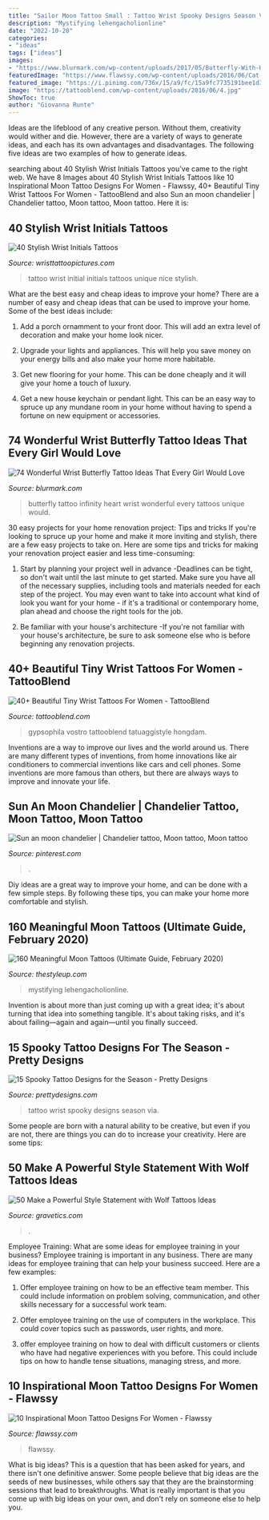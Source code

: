 ```yaml
---
title: "Sailor Moon Tattoo Small : Tattoo Wrist Spooky Designs Season Via"
description: "Mystifying lehengacholionline"
date: "2022-10-20"
categories:
- "ideas"
tags: ["ideas"]
images:
- "https://www.blurmark.com/wp-content/uploads/2017/05/Butterfly-With-Heart-Infinity-Tattoo.jpg"
featuredImage: "https://www.flawssy.com/wp-content/uploads/2016/06/Cat-Moon-Tattoo-Design-Women-1.jpg"
featured_image: "https://i.pinimg.com/736x/15/a9/fc/15a9fc7735191bee1d390b6e957b9635.jpg"
image: "https://tattooblend.com/wp-content/uploads/2016/06/4.jpg"
ShowToc: true
author: "Giovanna Runte"
---
```



Ideas are the lifeblood of any creative person. Without them, creativity would wither and die. However, there are a variety of ways to generate ideas, and each has its own advantages and disadvantages. The following five ideas are two examples of how to generate ideas.

	

		
searching about 40 Stylish Wrist Initials Tattoos you've came to the right web. We have 8 Images about 40 Stylish Wrist Initials Tattoos like 10 Inspirational Moon Tattoo Designs For Women - Flawssy, 40+ Beautiful Tiny Wrist Tattoos For Women - TattooBlend and also Sun an moon chandelier | Chandelier tattoo, Moon tattoo, Moon tattoo. Here it is:
		
    
## 40 Stylish Wrist Initials Tattoos

<img loading=lazy src="http://www.wristtattoopictures.com/wp-content/uploads/2016/06/Nice-Wrist-Tattoo-WT1012-600x800.jpg" onerror="this.onerror=null;this.src='https://tse4.mm.bing.net/th?id=OIP.oSJZWKTpYRRB9wxEWvDBdAHaJ4&amp;pid=15.1';" alt="40 Stylish Wrist Initials Tattoos">

_Source: wristtattoopictures.com_

>tattoo wrist initial initials tattoos unique nice stylish. 

	

What are the best easy and cheap ideas to improve your home?
There are a number of easy and cheap ideas that can be used to improve your home. Some of the best ideas include:
1. Add a porch ornamment to your front door. This will add an extra level of decoration and make your home look nicer.

2. Upgrade your lights and appliances. This will help you save money on your energy bills and also make your home more habitable.

3. Get new flooring for your home. This can be done cheaply and it will give your home a touch of luxury.

4. Get a new house keychain or pendant light. This can be an easy way to spruce up any mundane room in your home without having to spend a fortune on new equipment or accessories.

    
## 74 Wonderful Wrist Butterfly Tattoo Ideas That Every Girl Would Love

<img loading=lazy src="https://www.blurmark.com/wp-content/uploads/2017/05/Butterfly-With-Heart-Infinity-Tattoo.jpg" onerror="this.onerror=null;this.src='https://tse2.mm.bing.net/th?id=OIP.kWyrO6jO6qgYhC_numMxqQHaJ4&amp;pid=15.1';" alt="74 Wonderful Wrist Butterfly Tattoo Ideas That Every Girl Would Love">

_Source: blurmark.com_

>butterfly tattoo infinity heart wrist wonderful every tattoos unique would. 

	

30 easy projects for your home renovation project: Tips and tricks
If you're looking to spruce up your home and make it more inviting and stylish, there are a few easy projects to take on. Here are some tips and tricks for making your renovation project easier and less time-consuming:
1. Start by planning your project well in advance -Deadlines can be tight, so don't wait until the last minute to get started. Make sure you have all of the necessary supplies, including tools and materials needed for each step of the project. You may even want to take into account what kind of look you want for your home - if it's a traditional or contemporary home, plan ahead and choose the right tools for the job.

2. Be familiar with your house's architecture -If you're not familiar with your house's architecture, be sure to ask someone else who is before beginning any renovation projects.

    
## 40+ Beautiful Tiny Wrist Tattoos For Women - TattooBlend

<img loading=lazy src="https://tattooblend.com/wp-content/uploads/2016/06/4.jpg" onerror="this.onerror=null;this.src='https://tse4.mm.bing.net/th?id=OIP.n_S2un4Bb5NA4-zPGJZz8AHaHY&amp;pid=15.1';" alt="40+ Beautiful Tiny Wrist Tattoos For Women - TattooBlend">

_Source: tattooblend.com_

>gypsophila vostro tattooblend tatuaggistyle hongdam. 

	

Inventions are a way to improve our lives and the world around us. There are many different types of inventions, from home innovations like air conditioners to commercial inventions like cars and cell phones. Some inventions are more famous than others, but there are always ways to improve and innovate your life.

    
## Sun An Moon Chandelier | Chandelier Tattoo, Moon Tattoo, Moon Tattoo

<img loading=lazy src="https://i.pinimg.com/736x/15/a9/fc/15a9fc7735191bee1d390b6e957b9635.jpg" onerror="this.onerror=null;this.src='https://tse4.mm.bing.net/th?id=OIP.XMMiyPq4ejXh12DvyUsltwHaMY&amp;pid=15.1';" alt="Sun an moon chandelier | Chandelier tattoo, Moon tattoo, Moon tattoo">

_Source: pinterest.com_

>. 

	

Diy ideas are a great way to improve your home, and can be done with a few simple steps. By following these tips, you can make your home more comfortable and stylish.

    
## 160 Meaningful Moon Tattoos (Ultimate Guide, February 2020)

<img loading=lazy src="https://thestyleup.com/wp-content/uploads/2016/05/moon-tattoo-41.jpg" onerror="this.onerror=null;this.src='https://tse3.mm.bing.net/th?id=OIP.u8gch6k1MW6nYXqD8GscDAHaHa&amp;pid=15.1';" alt="160 Meaningful Moon Tattoos (Ultimate Guide, February 2020)">

_Source: thestyleup.com_

>mystifying lehengacholionline. 

	

Invention is about more than just coming up with a great idea; it's about turning that idea into something tangible. It's about taking risks, and it's about failing—again and again—until you finally succeed.

    
## 15 Spooky Tattoo Designs For The Season - Pretty Designs

<img loading=lazy src="http://www.prettydesigns.com/wp-content/uploads/2014/10/Wrist-Tattoo.jpg" onerror="this.onerror=null;this.src='https://tse2.mm.bing.net/th?id=OIP.jDLoEO6Eg5TjDzp7Goqw5QHaLH&amp;pid=15.1';" alt="15 Spooky Tattoo Designs for the Season - Pretty Designs">

_Source: prettydesigns.com_

>tattoo wrist spooky designs season via. 

	

Some people are born with a natural ability to be creative, but even if you are not, there are things you can do to increase your creativity. Here are some tips:

    
## 50 Make A Powerful Style Statement With Wolf Tattoos Ideas

<img loading=lazy src="https://www.gravetics.com/wp-content/uploads/2017/04/wolf-wolftattoos-blackandgreytattoos-spiritanimal.jpg" onerror="this.onerror=null;this.src='https://tse2.mm.bing.net/th?id=OIP.s_4IKpxpMHpo1pMLpXdlrAHaHa&amp;pid=15.1';" alt="50 Make a Powerful Style Statement with Wolf Tattoos Ideas">

_Source: gravetics.com_

>. 

	

Employee Training: What are some ideas for employee training in your business?
Employee training is important in any business. There are many ideas for employee training that can help your business succeed. Here are a few examples:
1. Offer employee training on how to be an effective team member. This could include information on problem solving, communication, and other skills necessary for a successful work team.

2. Offer employee training on the use of computers in the workplace. This could cover topics such as passwords, user rights, and more.

3. offer employee training on how to deal with difficult customers or clients who have had negative experiences with you before. This could include tips on how to handle tense situations, managing stress, and more.

    
## 10 Inspirational Moon Tattoo Designs For Women - Flawssy

<img loading=lazy src="https://www.flawssy.com/wp-content/uploads/2016/06/Cat-Moon-Tattoo-Design-Women-1.jpg" onerror="this.onerror=null;this.src='https://tse1.mm.bing.net/th?id=OIP.5xTHUZ1MOki1hrPCnYxAmQHaJ4&amp;pid=15.1';" alt="10 Inspirational Moon Tattoo Designs For Women - Flawssy">

_Source: flawssy.com_

>flawssy. 

	

What is big ideas?
This is a question that has been asked for years, and there isn't one definitive answer. Some people believe that big ideas are the seeds of new businesses, while others say that they are the brainstorming sessions that lead to breakthroughs. What is really important is that you come up with big ideas on your own, and don't rely on someone else to help you.

